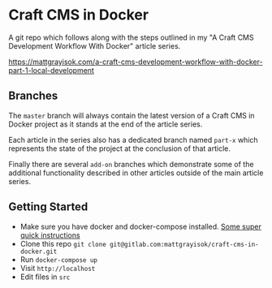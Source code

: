 # Craft CMS in Docker

A git repo which follows along with the steps outlined in my "A Craft CMS Development Workflow With Docker" article series.

https://mattgrayisok.com/a-craft-cms-development-workflow-with-docker-part-1-local-development

## Branches

The `master` branch will always contain the latest version of a Craft CMS in Docker project as it stands at the end of the article series.

Each article in the series also has a dedicated branch named `part-x` which represents the state of the project at the conclusion of that article.

Finally there are several `add-on` branches which demonstrate some of the additional functionality described in other articles outside of the main article series.

## Getting Started

* Make sure you have docker and docker-compose installed. [Some super quick instructions](https://mattgrayisok.com/simplest-way-to-install-docker)
* Clone this repo `git clone git@gitlab.com:mattgrayisok/craft-cms-in-docker.git`
* Run `docker-compose up`
* Visit `http://localhost`
* Edit files in `src`
